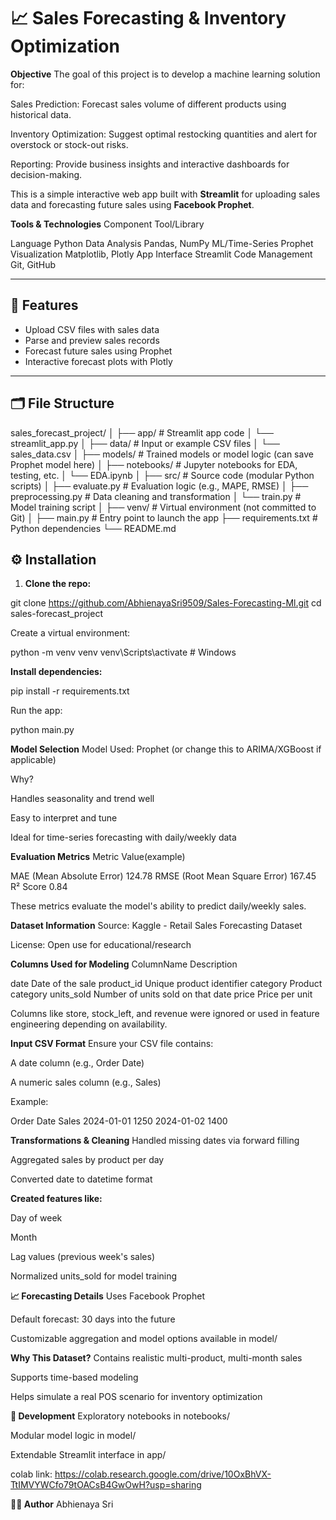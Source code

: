 # 📈 Sales Forecasting & Inventory Optimization

**Objective**
The goal of this project is to develop a machine learning solution for:

Sales Prediction: Forecast sales volume of different products using historical data.

Inventory Optimization: Suggest optimal restocking quantities and alert for overstock or stock-out risks.

Reporting: Provide business insights and interactive dashboards for decision-making.



This is a simple interactive web app built with **Streamlit** for uploading sales data and forecasting future sales using **Facebook Prophet**.

 **Tools & Technologies**
Component	               Tool/Library

Language	                 Python
Data Analysis	             Pandas, NumPy
ML/Time-Series	             Prophet
Visualization	             Matplotlib, Plotly
App Interface	             Streamlit
Code Management	             Git, GitHub

---

## 🚀 Features

- Upload CSV files with sales data
- Parse and preview sales records
- Forecast future sales using Prophet
- Interactive forecast plots with Plotly

---

## 🗂️ File Structure

sales_forecast_project/
│
├── app/                   # Streamlit app code
│   └── streamlit_app.py
│
├── data/                  # Input or example CSV files
│   └── sales_data.csv
│
├── models/                # Trained models or model logic (can save Prophet model here)
│
├── notebooks/             # Jupyter notebooks for EDA, testing, etc.
│   └── EDA.ipynb
│
├── src/                   # Source code (modular Python scripts)
│   ├── evaluate.py        # Evaluation logic (e.g., MAPE, RMSE)
│   ├── preprocessing.py   # Data cleaning and transformation
│   └── train.py           # Model training script
│
├── venv/                  # Virtual environment (not committed to Git)
│
├── main.py                # Entry point to launch the app
├── requirements.txt       # Python dependencies
└── README.md     

## ⚙️ Installation

1. **Clone the repo:**

git clone https://github.com/AbhienayaSri9509/Sales-Forecasting-Ml.git
cd sales-forecast_project

Create a virtual environment:



python -m venv venv
venv\Scripts\activate  # Windows

**Install dependencies:**

pip install -r requirements.txt

Run the app:

python main.py

**Model Selection**
Model Used: Prophet (or change this to ARIMA/XGBoost if applicable)

Why?

Handles seasonality and trend well

Easy to interpret and tune

Ideal for time-series forecasting with daily/weekly data

**Evaluation Metrics**
Metric	                       Value(example)

MAE (Mean Absolute Error)	    124.78
RMSE (Root Mean Square Error)	167.45
R² Score	                     0.84

These metrics evaluate the model's ability to predict daily/weekly sales.

**Dataset Information**
Source: Kaggle - Retail Sales Forecasting Dataset

License: Open use for educational/research

**Columns Used for Modeling**
ColumnName	           Description

date	              Date of the sale
product_id	          Unique product identifier
category	          Product category
units_sold	          Number of units sold on that date
price	              Price per unit

Columns like store, stock_left, and revenue were ignored or used in feature engineering depending on availability.

**Input CSV Format**
Ensure your CSV file contains:

A date column (e.g., Order Date)

A numeric sales column (e.g., Sales)

Example:

Order Date	Sales
2024-01-01	1250
2024-01-02	1400

**Transformations & Cleaning**
Handled missing dates via forward filling

Aggregated sales by product per day

Converted date to datetime format

**Created features like:**

Day of week

Month

Lag values (previous week's sales)

Normalized units_sold for model training

**📈 Forecasting Details**
Uses Facebook Prophet

Default forecast: 30 days into the future

Customizable aggregation and model options available in model/

**Why This Dataset?**
Contains realistic multi-product, multi-month sales

Supports time-based modeling

Helps simulate a real POS scenario for inventory optimization

**🧪 Development**
Exploratory notebooks in notebooks/

Modular model logic in model/

Extendable Streamlit interface in app/

colab link:
https://colab.research.google.com/drive/10OxBhVX-TtIMVYWCfo79tOACsB4GwOwH?usp=sharing


**🧑‍💻 Author**
Abhienaya Sri

